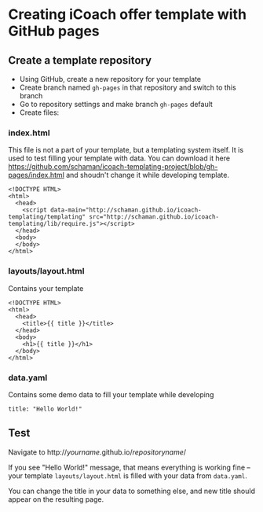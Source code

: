 # Creating iCoach offer template with GitHub pages

## Create a template repository

* Using GitHub, create a new repository for your template
* Create branch named `gh-pages` in that repository and switch to this branch
* Go to repository settings and make branch `gh-pages` default
* Create files:

### index.html
This file is not a part of your template, but a templating system itself. It is used to test filling your template with data. You can download it here https://github.com/schaman/icoach-templating-project/blob/gh-pages/index.html and shoudn't change it while developing template.
```
<!DOCTYPE HTML>
<html>
  <head>
    <script data-main="http://schaman.github.io/icoach-templating/templating" src="http://schaman.github.io/icoach-templating/lib/require.js"></script>
  </head>
  <body>
  </body>
</html>
```

### layouts/layout.html
Contains your template
```
<!DOCTYPE HTML>
<html>
  <head>
    <title>{{ title }}</title>
  </head>
  <body>
    <h1>{{ title }}</h1>
  </body>
</html>
```

### data.yaml
Contains some demo data to fill your template while developing
```
title: "Hello World!"
```

## Test

Navigate to http://_yourname_.github.io/_repositoryname_/

If you see "Hello World!" message, that means everything is working fine – your template `layouts/layout.html` is filled with your data from `data.yaml`.

You can change the title in your data to something else, and new title should appear on the resulting page.
